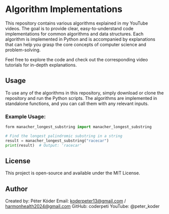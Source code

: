 # Algorithm Implementations

This repository contains various algorithms explained in my YouTube videos. The goal is to provide clear, easy-to-understand code implementations for common algorithms and data structures. Each algorithm is implemented in Python and is accompanied by explanations that can help you grasp the core concepts of computer science and problem-solving.

Feel free to explore the code and check out the corresponding video tutorials for in-depth explanations.

## Usage

To use any of the algorithms in this repository, simply download or clone the repository and run the Python scripts. The algorithms are implemented in standalone functions, and you can call them with any relevant inputs.

### Example Usage:

```python
form manacher_longest_substring import manacher_longest_substring

# Find the longest palindromic substring in a string
result = manacher_longest_substring("racecar")
print(result)  # Output: 'racecar'
```

## License

This project is open-source and available under the MIT License.

## Author

Created by: Péter Kóder
Email: koderpeter13@gmail.com / harmonhealth2024@gmail.com
GitHub: coderpeti
YouTube: @peter_koder
